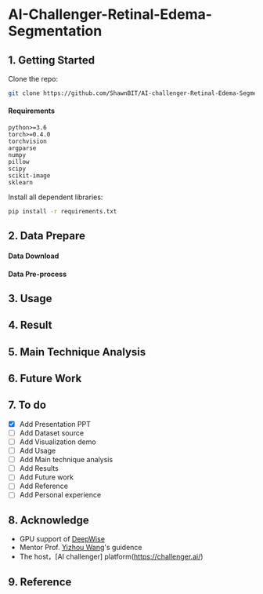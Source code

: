 # AI-Challenger-Retinal-Edema-Segmentation



## 1. Getting Started

Clone the repo:

  ```bash
  git clone https://github.com/ShawnBIT/AI-challenger-Retinal-Edema-Segmentation.git
  ```

#### Requirements
 ```
python>=3.6
torch>=0.4.0
torchvision
argparse
numpy
pillow
scipy
scikit-image
sklearn
 ```
 Install all dependent libraries:
  ```bash
  pip install -r requirements.txt
  ```
 
## 2. Data Prepare 

#### Data Download

#### Data Pre-process


## 3. Usage

## 4. Result

## 5. Main Technique Analysis

## 6. Future Work

## 7. To do
- [x] Add Presentation PPT
- [ ] Add Dataset source
- [ ] Add Visualization demo
- [ ] Add Usage
- [ ] Add Main technique analysis
- [ ] Add Results
- [ ] Add Future work
- [ ] Add Reference
- [ ] Add Personal experience

## 8. Acknowledge
 * GPU support of [DeepWise](http://www.deepwise.com/) 
 * Mentor Prof. [Yizhou Wang](http://www.idm.pku.edu.cn/staff/wangyizhou/)'s guidence
 * The host，[AI challenger] platform(https://challenger.ai/)

## 9. Reference
  

